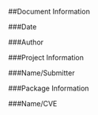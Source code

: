 ##Document Information

###Date

###Author

###Project Information

###Name/Submitter

###Package Information

###Name/CVE

